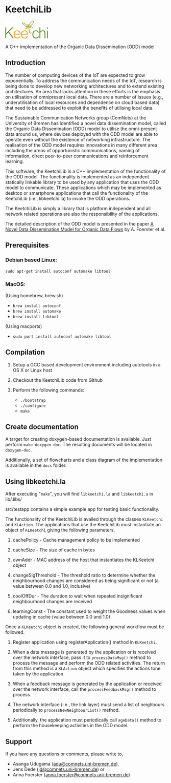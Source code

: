 # KeetchiLib

![Keetchi logo](https://raw.githubusercontent.com/ComNets-Bremen/KeetchiLib/master/img/keetchi_logo.png)

A C++ implementation of the Organic Data Dissemination (ODD) model


Introduction
------------

The number of computing devices of the IoT are expected to grow exponentially.
To address the communication needs of the IoT, research is being done to
develop new networking architectures and to extend existing architectures. An
area that lacks attention in these efforts is the emphasis on utilisation of
omnipresent local data. There are a number of issues (e.g., underutilisation of
local resources and dependence on cloud based data) that need to be addressed
to exploit the benefits of utilising local data.

The Sustainable Communication Networks group (ComNets) at the University of
Bremen has identified a novel data dissemination model, called the
Organic Data Dissemination (ODD) model to utilise the omni-present data around
us, where devices deployed with the ODD model are able to operate even without
the existence of networking infrastructure. The realisation of the ODD model
requires innovations in many different area including the areas of
opportunistic communications, naming of information, direct peer-to-peer
communications and reinforcement learning.

This software, the KeetchiLib is a C++ implementation of the functionality of
the ODD model. The functionality is implemented as an independent statically
linkable library to be used by any application that uses the ODD model to
communicate. These applications which may be implemented as desktop or
smartphone applications that call the functionality of the KeetchiLib
(i.e., libkeetchi.la) to invoke the ODD operations.

The KeetchiLib is simply a library that is platform independent and all
network related operations are also the responsibility of the applications.

The detailed description of the ODD model is presented in the paper
[A Novel Data Dissemination Model for Organic Data Flows](https://link.springer.com/chapter/10.1007%2F978-3-319-26925-2_18) by A. Foerster et al.


Prerequisites
-------------

### Debian based Linux:

`sudo apt-get install autoconf automake libtool`


### MacOS:

(Using homebrew, brew.sh)

- `brew install autoconf`
- `brew install automake`
- `brew install libtool`

(Using macports)

- `sudo port install autoconf automake libtool`

Compilation
-----------

1. Setup a GCC based development environment including autotools in a OS X
or Linux host

2. Checkout the KeetchiLib code from Github

3. Perform the following commands:
    - `./bootstrap`
    - `./configure`
    - `make`

Create documentation
--------------------

A target for creating doxygen-based documentation is available. Just perform
`make doxygen-doc`. The resulting documents will be located in `doxygen-doc`. 

Additionally, a set of flowcharts and a class diagram of the implementation 
is available in the `docs` folder.


Using libkeetchi.la
-------------------

After executing "`make`", you will find `libkeetchi.la` and `libkeetchi.a` in lib/.libs/

src/testapp contains a simple example app for testing basic functionality.

The functionality of the KeetchiLib is availed through the classes `KLKeetchi`
and `KLAction`. The applications that use the KeetchiLib must instantiate an
object of `KLKeetchi` giving the following parameters.

1. cachePolicy - Cache management policy to be implemented

2. cacheSize - The size of cache in bytes

3. ownAddr - MAC address of the host that instantiates the KLKeetchi object

4. changeSigThreshold - The threshold ratio to determine whether the neighbourhood changes 
are considered as being significant or not (a value between 0.0 and 1.0, inclusive)

5. coolOffDur - The duration to wait when repeated insignificant neighbourhood changes are
received

6. learningConst - The constant used to weight the Goodness values when updating in cache 
(value between 0.0 and 1.0)

Once a `KLKeetchi` object is created, the following general workflow must be followed.

1. Register application using registerApplication() method in `KLKeetchi`.

2. When a data message is generated by the application or is received over the
network interface, pass it to `processDataMsg()` method to process the message
and perform the ODD related activities. The return from this method is a
`KLAction` object which specifies the actions tone taken by the application.

3. When a feedback message is generated by the application or received over
the network interface, call the `processFeedbackMsg()` method to process.

4. The network interface (i.e., the link layer) must send a list of neighbours periodically 
to `processNewNeighbourList()` method.

5. Additionally, the application must periodically call `ageData()` method to
perform the housekeeping activities in the ODD model.


Support
-------

If you have any questions or comments, please write to,

  - Asanga Udugama (adu@comnets.uni-bremen.de),
  - Jens Dede (jd@comnets.uni-bremen.de) or
  - Anna Foerster (anna.foerster@comnets.uni-bremen.de)

